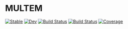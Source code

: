 # MULTEM

[![Stable](https://img.shields.io/badge/docs-stable-blue.svg)](https://chenspc.github.io/MULTEM.jl/stable)
[![Dev](https://img.shields.io/badge/docs-dev-blue.svg)](https://chenspc.github.io/MULTEM.jl/dev)
[![Build Status](https://github.com/chenspc/MULTEM.jl/workflows/CI/badge.svg)](https://github.com/chenspc/MULTEM.jl/actions)
[![Build Status](https://ci.appveyor.com/api/projects/status/github/chenspc/MULTEM.jl?svg=true)](https://ci.appveyor.com/project/chenspc/MULTEM-jl)
[![Coverage](https://codecov.io/gh/chenspc/MULTEM.jl/branch/master/graph/badge.svg)](https://codecov.io/gh/chenspc/MULTEM.jl)
